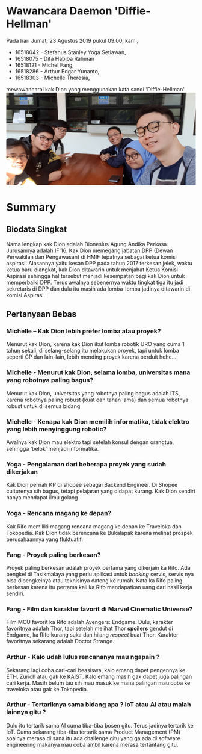 # Wawancara Daemon 'Diffie-Hellman'
Pada hari Jumat, 23 Agustus 2019 pukul 09.00, kami,
- 16518042 - Stefanus Stanley Yoga Setiawan,
- 16518075 - Difa Habiba Rahman
- 16518121 - Michel Fang,
- 16518286 - Arthur Edgar Yunanto,
- 16518303 - Michelle Theresia,

mewawancarai kak Dion yang menggunakan kata sandi 'Diffie-Hellman'.
![foto bersama](./16518042-16518075-16518121-16518286-16518303.jpg)
# Summary
## Biodata Singkat
  Nama lengkap kak Dion adalah Dionesius Agung Andika Perkasa. Jurusannya adalah IF'16. Kak Dion memegang jabatan DPP (Dewan Perwakilan dan Pengawasan) di HMIF tepatnya sebagai ketua komisi aspirasi. Alasannya yaitu kesan DPP pada tahun 2017 terkesan jelek, waktu ketua baru diangkat, kak Dion ditawarin untuk menjabat Ketua Komisi Aspirasi sehingga hal tersebut menjadi kesempatan bagi kak Dion untuk memperbaiki DPP. Terus awalnya sebenernya waktu tingkat tiga itu jadi sekretaris di DPP dan dulu itu masih ada lomba-lomba jadinya ditawarin di komisi Aspirasi.

## Pertanyaan Bebas
### Michelle – Kak Dion lebih prefer lomba atau proyek?
Menurut kak Dion, karena kak Dion ikut lomba robotik URO yang cuma 1 tahun sekali, di selang-selang itu melakukan proyek, tapi untuk lomba seperti CP dan lain-lain, lebih mending proyek karena berduit hehe…

### Michelle - Menurut kak Dion, selama lomba, universitas mana yang robotnya paling bagus?
Menurut kak Dion, universitas yang robotnya paling bagus adalah ITS, karena robotnya paling robust (kuat dan tahan lama) dan semua robotnya robust untuk di semua bidang

### Michelle - Kenapa kak Dion memilih informatika, tidak elektro yang lebih menyinggung robotic?
Awalnya kak Dion mau elektro tapi setelah konsul dengan orangtua, sehingga ‘belok’ menjadi informatika.

### Yoga - Pengalaman dari beberapa proyek yang sudah dikerjakan
Kak Dion pernah KP di shopee sebagai Backend Engineer. Di Shopee culturenya sih bagus, tetapi pelajaran yang didapat kurang. Kak Dion sendiri hanya mendapat ilmu golang

### Yoga - Rencana magang ke depan?
Kak Rifo memiliki magang rencana magang ke depan ke Traveloka dan Tokopedia. Kak Dion tidak berencana ke Bukalapak karena melihat prospek perusahaannya yang fluktuatif.

### Fang - Proyek paling berkesan?
Proyek paling berkesan adalah proyek pertama yang dikerjain ka Rifo. Ada bengkel di Tasikmalaya yang perlu aplikasi untuk _booking_ servis, servis nya bisa dibengkelnya atau teknisinya dateng ke rumah. Kata ka Rifo paling berkesan karena itu pertama kali ka Rifo mendapatkan uang dari hasil kerja sendiri.

### Fang - Film dan karakter favorit di Marvel Cinematic Universe?
Film MCU favorit ka Rifo adalah Avengers: Endgame. Dulu, karakter favoritnya adalah Thor, tapi setelah melihat Thor **spoilers** gendut di Endgame, ka Rifo kurang suka dan hilang _respect_ buat Thor. Karakter favoritnya sekarang adalah Doctor Strange.

### Arthur - Kalo udah lulus rencananya mau ngapain ?
  Sekarang lagi coba cari-cari beasiswa, kalo emang dapet pengennya ke ETH, Zurich atau gak ke KAIST. Kalo emang masih gak dapet juga palingan cari kerja. Masih belum tau sih mau masuk ke mana palingan mau coba ke traveloka atau gak ke Tokopedia.
 
### Arthur - Tertariknya sama bidang apa ? IoT atau AI atau malah lainnya gitu ?
  Dulu itu tertarik sama AI cuma tiba-tiba bosen gitu. Terus jadinya tertarik ke IoT. Cuma sekarang tiba-tiba tertarik sama Product Management (PM) soalnya merasa di sana itu ada challenge gitu yang ga ada di software engineering makanya mau coba ambil karena merasa tertantang gitu.
